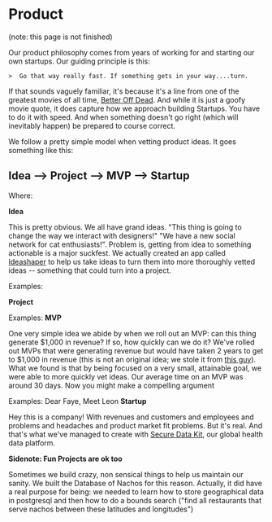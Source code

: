 # Product

(note: this page is not finished)

Our product philosophy comes from years of working for and starting our own startups. Our guiding principle is this:

    >  Go that way really fast. If something gets in your way....turn.

If that sounds vaguely familiar, it's because it's a line from one of the greatest movies of all time, [Better Off Dead](https://www.youtube.com/watch?v=lEHZJNQ5Y4A). And while it is just a goofy movie quote, it does capture how we approach building Startups. You have to do it with speed. And when something doesn't go right (which will inevitably happen) be prepared to course correct.

We follow a pretty simple model when vetting product ideas. It goes something like this:

## Idea --> Project --> MVP --> Startup

Where:

**Idea**

This is pretty obvious. We all have grand ideas. "This thing is going to change the way we interact with designers!" "We have a new social network for cat enthusiasts!". Problem is, getting from idea to something actionable is a major suckfest. We actually created an app called [Ideashaper](https://www.standardco.de/ideashaper-get-your-ideas-in-front-of-your-team) to help us take ideas to turn them into more thoroughly vetted ideas -- something that could turn into a project.

Examples:

**Project**

Examples:
**MVP**

One very simple idea we abide by when we roll out an MVP: can this thing generate $1,000 in revenue? If so, how quickly can we do it? We've rolled out MVPs that were generating revenue but would have taken 2 years to get to $1,000 in revenue (this is not an original idea; we stole it from [this guy](http://tinyletter.com/orbital/letters/our-next-program-the-orbital-1k)). What we found is that by being focused on a very small, attainable goal, we were able to more quickly vet ideas. Our average time on an MVP was around 30 days. Now you might make a compelling argument

Examples: Dear Faye, Meet Leon
**Startup**

Hey this is a company! With revenues and customers and employees and problems and headaches and product market fit problems. But it's real. And that's what we've managed to create with [Secure Data Kit](http://www.securedatakit.com), our global health data platform.

**Sidenote: Fun Projects are ok too**

Sometimes we build crazy, non sensical things to help us maintain our sanity. We built the Database of Nachos for this reason. Actually, it did have a real purpose for being: we needed to learn how to store geographical data in postgresql and then how to do a bounds search ("find all restaurants that serve nachos between these latitudes and longitudes")
